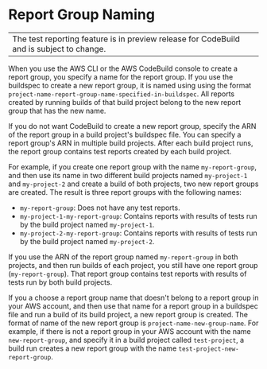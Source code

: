 # Report Group Naming<a name="test-report-group-naming"></a>


|  | 
| --- |
| The test reporting feature is in preview release for CodeBuild and is subject to change\. | 

 When you use the AWS CLI or the AWS CodeBuild console to create a report group, you specify a name for the report group\. If you use the buildspec to create a new report group, it is named using using the format `project-name-report-group-name-specified-in-buildspec`\. All reports created by running builds of that build project belong to the new report group that has the new name\. 

 If you do not want CodeBuild to create a new report group, specify the ARN of the report group in a build project's buildspec file\. You can specify a report group's ARN in multiple build projects\. After each build project runs, the report group contains test reports created by each build project\. 

 For example, if you create one report group with the name `my-report-group`, and then use its name in two different build projects named `my-project-1` and `my-project-2` and create a build of both projects, two new report groups are created\. The result is three report groups with the following names: 
+  `my-report-group`: Does not have any test reports\. 
+  `my-project-1-my-report-group`: Contains reports with results of tests run by the build project named `my-project-1`\. 
+  `my-project-2-my-report-group`: Contains reports with results of tests run by the build project named `my-project-2`\. 

 If you use the ARN of the report group named `my-report-group` in both projects, and then run builds of each project, you still have one report group \(`my-report-group`\)\. That report group contains test reports with results of tests run by both build projects\. 

 If you a choose a report group name that doesn't belong to a report group in your AWS account, and then use that name for a report group in a buildspec file and run a build of its build project, a new report group is created\. The format of name of the new report group is `project-name-new-group-name`\. For example, if there is not a report group in your AWS account with the name `new-report-group`, and specify it in a build project called `test-project`, a build run creates a new report group with the name `test-project-new-report-group`\. 